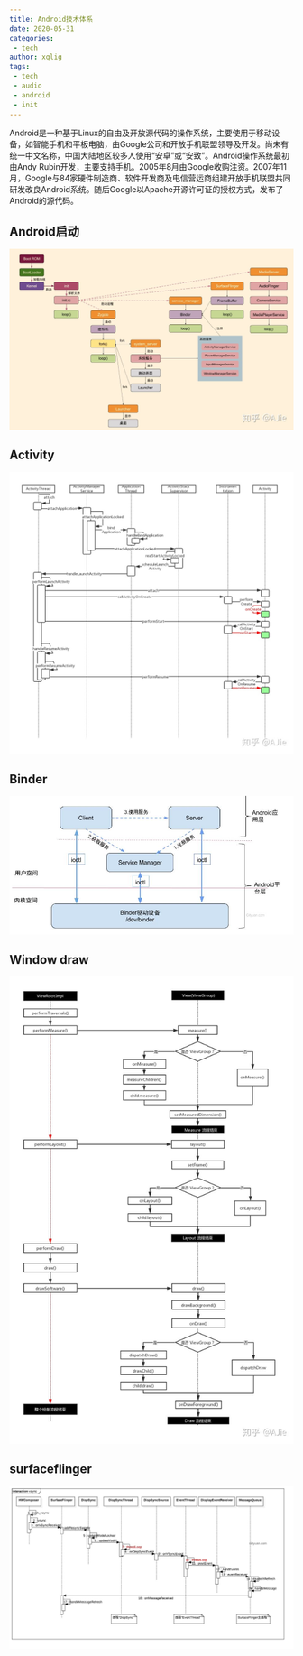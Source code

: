 ```yaml
---
title: Android技术体系
date: 2020-05-31
categories:
 - tech
author: xqlig
tags:
 - tech
 - audio
 - android
 - init
---
```


Android是一种基于Linux的自由及开放源代码的操作系统，主要使用于移动设备，如智能手机和平板电脑，由Google公司和开放手机联盟领导及开发。尚未有统一中文名称，中国大陆地区较多人使用“安卓”或“安致”。Android操作系统最初由Andy Rubin开发，主要支持手机。2005年8月由Google收购注资。2007年11月，Google与84家硬件制造商、软件开发商及电信营运商组建开放手机联盟共同研发改良Android系统。随后Google以Apache开源许可证的授权方式，发布了Android的源代码。

<!-- more -->

## Android启动

![1](../2020/images/android/android-1.jpg)

## Activity

![3](../2020/images/android/android-3.jpg)

## Binder

![2](../2020/images/android/android-2.jpg)

## Window draw

![4](../2020/images/android/android-4.jpg)

## surfaceflinger

![5](../2020/images/android/android-5.jpg)

